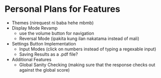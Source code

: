 # Personal Plans for Features
- Themes (nirequest ni baba hehe mbmb)
- Display Mode Revamp
    - use the volume button for navigation
    - Reversal Mode (ipakita kung ilan nakatama instead of mali)
- Settings Button Implementation
    - Input Modes (click on numbers instead of typing a regexable input)
    - Saving Results as a .pdf file?
- Additional Features
    - Global Sanity Checking (making sure that the response checks out against the global score)
